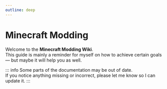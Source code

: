 ```yaml
---
outline: deep
---
```


# Minecraft Modding

Welcome to the **Minecraft Modding Wiki**.  
This guide is mainly a reminder for myself on how to achieve certain goals — but maybe it will help you as well.

::: info
Some parts of the documentation may be out of date.  
If you notice anything missing or incorrect, please let me know so I can update it.
:::

<!--@include: @/../templates/minecraft-note.md-->
